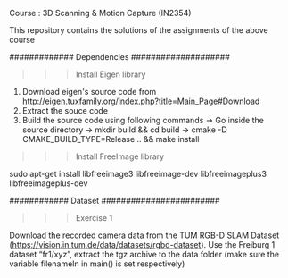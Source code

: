 Course : 3D Scanning & Motion Capture (IN2354)

This repository contains the solutions of the assignments of the above course

############# Dependencies ####################

>>> Install Eigen library

1. Download eigen's source code from http://eigen.tuxfamily.org/index.php?title=Main_Page#Download
2. Extract the souce code
3. Build the source code using following commands 
 -> Go inside the source directory
 -> mkdir build && cd build
 -> cmake -D CMAKE_BUILD_TYPE=Release .. && make install


>>> Install FreeImage library

sudo apt-get install libfreeimage3 libfreeimage-dev libfreeimageplus3 libfreeimageplus-dev


############ Dataset ########################

>>> Exercise 1

Download the recorded camera data from the TUM RGB-D SLAM Dataset
(https://vision.in.tum.de/data/datasets/rgbd-dataset). Use the Freiburg 1 dataset “fr1/xyz”, extract the tgz
archive to the data folder (make sure the variable filenameIn in main() is set respectively)
